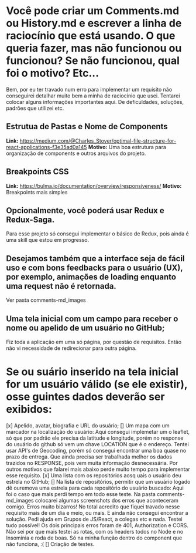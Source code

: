 # Você pode criar um Comments.md ou History.md e escrever a linha de raciocínio que está usando. O que queria fazer, mas não funcionou ou funcionou? Se não funcionou, qual foi o motivo? Etc...

Bem, por eu ter travado num erro para implementar um requisito não conseguirei detalhar muito bem
a minha de raciocínio que usei.
Tentarei colocar alguns informações importantes aqui. De deficuldades, soluções, padrões que utilizei etc.

## Estrutua de Pastas e Nome de Components

**Link:** https://medium.com/@Charles_Stover/optimal-file-structure-for-react-applications-f3e35ad0a145
**Motivo:** Uma boa estrutura para organização de components e outros arquivos do projeto.

## Breakpoints CSS

**Link:** https://bulma.io/documentation/overview/responsiveness/
**Motivo:** Breakpoints mais simples

## Opcionalmente, você poderá usar Redux e Redux-Saga.

Para esse projeto só consegui implementar o básico de Redux, pois ainda é uma skill que estou em progresso.

## ​Desejamos também que a interface seja de fácil uso e com bons feedbacks para o usuário (UX), por exemplo, animações de loading enquanto uma request não é retornada.

Ver pasta comments-md_images

## Uma tela inicial com um campo para receber o nome ou apelido de um usuário no GitHub;

Fiz toda a aplicação em uma só página, por questão de requisitos. Então não vi necessidade
de redirecionar para outra página.

# Se ou suário inserido na tela inicial for um usuário válido (se ele existir), osse guintes dados deverão ser exibidos:

[x] Apelido, avatar, biografia e URL do usuário;
[] Um mapa com um marcador na localização do usuário:
Aqui consegui implemetar um o leaflet, só que por padrão ele precisa da latitude e longitude, porém
no response do usuário do github só vem um chave LOCATION que é o endereço. Tentei usar API's de Geocoding,
porém só consegui encontrar uma boa quase no prazo de entrega. Que ainda precisa ser trabalhada melhor os dados trazidos no RESPONSE, pois vem muita informação desnecessária. Por outros motivos que falarei mais
abaixo perde muito tempo para implementar esse requisito.
[x] Uma lista com os repositórios aosq uais o usuário deu estrela no GitHub;
[] Na lista de repositórios, permitir que um usuário logado dê ouremova uma estrela para
cada repositório do usuário buscado:
Aqui foi o caso que mais perdi tempo em todo esse teste. Na pasta comments-md_images colocarei algumas
screenshots dos erros que aconteceram comigo. Erros muito bizarros! No total acredito que fiquei travado
nesse requisito mais de um dia e meio, ou mais. E ainda não consegui encontrar a solução.
Pedi ajuda em Grupos de JS/React, a colegas etc e nada. Testei tudo possível!
Os dois principais erros foram de 401, Authorization e CORS.
Não sei por que mais testei as rotas, com os headers todos no Node e no Insominia e roda de boas.
Só na minha função dentro do component que não funciona, :(
[] Criação de testes.
